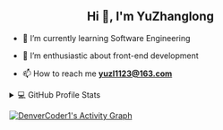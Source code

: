 <h2 align="center">Hi 👋, I'm YuZhanglong</h3>

- 🎒 I’m currently learning Software Engineering

- 🌱 I’m enthusiastic about front-end development

- 📫 How to reach me **yuzl1123@163.com**


<details> 
  <summary>💻 GitHub Profile Stats</summary>
  <br/>
    <a href="https://github.com/yuzhanglong"><img alt="Yuzhanglong's Github Stats" src="https://denvercoder1-github-readme-stats.vercel.app/api?username=yuzhanglong&show_icons=true&count_private=true&theme=react&hide_border=true&bg_color=0D1117" /></a>
  <a href="https://github.com/yuzhanglong"><img alt="Yuzhanglong's Top Languages" src="https://denvercoder1-github-readme-stats.vercel.app/api/top-langs/?username=yuzhanglong&langs_count=8&layout=compact&theme=react&hide_border=true&bg_color=0D1117" /></a>
  <br/>
  <b>Note:</b> Top languages is only a metric of the languages my public code consists of and doesn't reflect experience or skill level.
</details>

<a href="https://github.com/yuzhanglong"><img alt="DenverCoder1's Activity Graph" src="https://activity-graph.herokuapp.com/graph?username=yuzhanglong&bg_color=0D1117&color=5BCDEC&line=5BCDEC&point=FFFFFF&hide_border=true"/></a>

